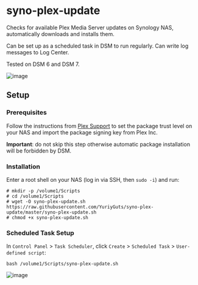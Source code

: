 # syno-plex-update

Checks for available Plex Media Server updates on Synology NAS, automatically downloads and installs them.

Can be set up as a scheduled task in DSM to run regularly. Can write log messages to Log Center.

Tested on DSM 6 and DSM 7.

![image](https://user-images.githubusercontent.com/2750531/97003805-ae3b1880-1544-11eb-8ec4-2fde4d9be317.png)

## Setup

### Prerequisites

Follow the instructions from [Plex Support](https://support.plex.tv/articles/205165858-how-to-add-plex-s-package-signing-public-key-to-synology-nas-package-center/) to set the package trust level on your NAS and import the package signing key from Plex Inc.

**Important**: do not skip this step otherwise automatic package installation will be forbidden by DSM.

### Installation

Enter a root shell on your NAS (log in via SSH, then `sudo -i`) and run:
```
# mkdir -p /volume1/Scripts
# cd /volume1/Scripts
# wget -O syno-plex-update.sh https://raw.githubusercontent.com/YuriyGuts/syno-plex-update/master/syno-plex-update.sh
# chmod +x syno-plex-update.sh
```

### Scheduled Task Setup

In `Control Panel` > `Task Scheduler`, click `Create` > `Scheduled Task` > `User-defined script`:

```
bash /volume1/Scripts/syno-plex-update.sh
```
![image](https://user-images.githubusercontent.com/2750531/97003865-ce6ad780-1544-11eb-9fa0-b2b42169ff18.png)
